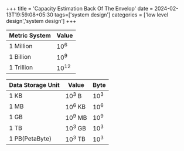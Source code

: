 +++
title = 'Capacity Estimation Back Of The Envelop'
date = 2024-02-13T19:59:08+05:30
tags=['system design']
categories = ['low level design','system design']
+++

|Metric System|Value|
|---|---|
|1 Million|${10^6}$|
|1 Billion|${10^9}$|
|1 Trillion|$10^{12}$|


|Data Storage Unit|Value|Byte|
|---|---|---|
|1 KB|$10^{3}$ B|$10^{3}$|
|1 MB|$10^{6}$ KB|$10^{6}$|
|1 GB|$10^{9}$ MB|$10^{9}$|
|1 TB|$10^{3}$ GB|$10^{3}$|
|1 PB(PetaByte)|$10^{3}$ TB|$10^{3}$|